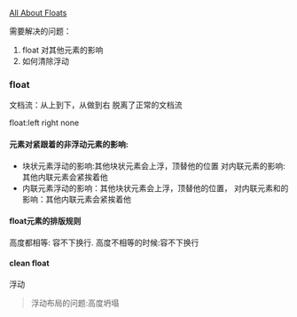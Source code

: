 [All About Floats](https://css-tricks.com/all-about-floats/)

需要解决的问题：
1. float 对其他元素的影响
2. 如何清除浮动

### float
文档流：从上到下，从做到右
脱离了正常的文档流
<!-- 排版方式,让元素浮动起来，其他元素把他环绕起来，**remain a part of the flow of the web page** -->
float:left right  none

#### 元素对紧跟着的非浮动元素的影响:
- 块状元素浮动的影响:其他块状元素会上浮，顶替他的位置 对内联元素的影响:其他内联元素会紧挨着他
- 内联元素浮动的影响：其他块状元素会上浮，顶替他的位置， 对内联元素和的影响：其他内联元素会紧挨着他

#### float元素的排版规则
高度都相等:  容不下换行.
高度不相等的时候:容不下换行


#### clean float
浮动

> 浮动布局的问题:高度坍塌
